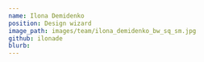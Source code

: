 ```yaml
---
name: Ilona Demidenko
position: Design wizard
image_path: images/team/ilona_demidenko_bw_sq_sm.jpg
github: ilonade
blurb:
---
```

